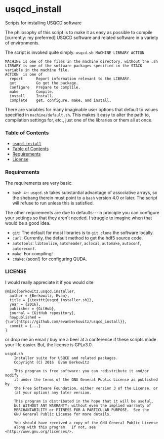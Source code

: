 # usqcd_install
Scripts for installing USQCD software

The philosophy of this script is to make it as easy as possible to compile [currently: my preferred] USQCD software and related software in a variety of environments.

The script is invoked quite simply: `usqcd.sh MACHINE LIBRARY ACTION`

```
MACHINE is one of the files in the machine directory, without the .sh
LIBRARY is one of the software packages specified in the STACK variable in the machine file.
ACTION  is one of
  report      Report information relevant to the LIBRARY.
  get         Go get the package.
  configure   Prepare to complile.
  make        Compile.
  install     Install.
  complete    get, configure, make, and install.
````

There are variables for many imaginable user options that default to values specified in `machine/default.sh`.
This makes it easy to alter the path to, compilation settings for, etc., just one of the libraries or them all at once.

### Table of Contents

- [`usqcd_install`](#usqcd_install)
- [Table of Contents](#table-of-contents)
- [Requirements](#requirements)
- [License](#license)


### Requirements

The requirements are very basic:
- `bash 4+`:  `usqcd.sh` takes substantial advantage of associative arrays, so the shebang therein must point to a `bash` version 4.0 or later.  The script will refuse to run unless this is satisfied.

The other requirements are due to defaults---in principle you can configure your settings so that they aren't needed.  I struggle to imagine when that would be a good idea.

- `git`:  The default for most libraries is to `git clone` the software locally.
- `curl`: Currently, the default method to get the hdf5 source code.
- `autotools`: `libtoolize`, `autoheader`, `aclocal`, `automake`, `autoconf`, `autoreconf`.
- `make`: For compiling!
- `cmake`: (soon!) for configuring QUDA.



### LICENSE

I would really appreciate it if you would cite

```
@misc{berkowitz.usqcd.installer,
  author = {Berkowitz, Evan},
  title = {\texttt{usqcd_installer.sh}},
  year = {2016},
  publisher = {GitHub},
  journal = {GitHub repository},
  howpublished = {\url{https://github.com/evanberkowitz/usqcd_install}},
  commit = {...}
}
```

or drop me an email / buy me a beer at a conference if these scripts made your life easier.  But, the license is GPLv3.0.

```
usqcd.sh
    Installer suite for USQCD and related packages.
    Copyright (C) 2016  Evan Berkowitz

    This program is free software: you can redistribute it and/or modify
    it under the terms of the GNU General Public License as published by
    the Free Software Foundation, either version 3 of the License, or
    (at your option) any later version.

    This program is distributed in the hope that it will be useful,
    but WITHOUT ANY WARRANTY; without even the implied warranty of
    MERCHANTABILITY or FITNESS FOR A PARTICULAR PURPOSE.  See the
    GNU General Public License for more details.

    You should have received a copy of the GNU General Public License
    along with this program.  If not, see <http://www.gnu.org/licenses/>.
```